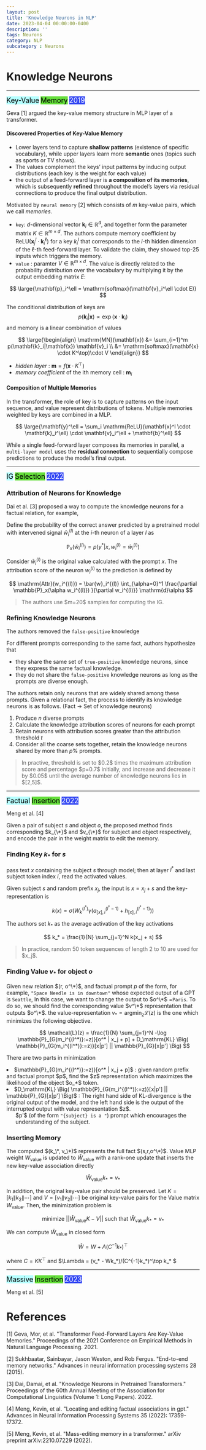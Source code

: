 ```yaml
---
layout: post
title: 'Knowledge Neurons in NLP'
date: 2023-04-04 00:00:00-0400
description: ''
tags: Neurons
category: NLP
subcategory : Neurons
---
```




# Knowledge Neurons 






---

<tag class="box-demo-link" style="background:#b4ffff; color:#000000; font-size:18px">Key-Value</tag>
<tag class="box-demo-link" style="background:#64DE3A; color:#000000; font-size:18px">Memory</tag>
<tag class="box-demo-link" style="background:#3549F3; color:#FFFFFF; font-size:18px">2019</tag>

Geva [1] argued the key-value memory structure in MLP layer of a transformer. 

#### Discovered Properties of Key-Value Memory 

* Lower layers tend to capture **shallow patterns** (existence of specific vocabulary), while upper layers learn more **semantic** ones (topics such as sports or TV shows). 
* The values complement the keys’ input patterns by inducing output distributions (each key is the weight for each value)
* the output of a feed-forward layer is **a composition of its memories**, which is subsequently **refined** throughout the model’s layers via residual connections to produce the final output distribution.


Motivated by `neural memory` [2] which consists of $m$ key-value pairs, which we call *memories*. 
* `key`: $d$-dimensional vector $\mathbf{k}_i \in \mathbb{R}^d$, and together form the parameter matrix $K \in \mathbb{R}^{m\times d}$. The authors compute memory coefficient by $\text{ReLU}(\mathbf{x}_j^l \cdot \mathbf{k}_i^\ell)$ for a key $k_i^l$ that corresponds to the $i$-th hidden dimension of the $\ell$-th feed-forward layer. To validate the claim, they showed top-25 inputs which triggers the memory. 
* `value` : paramter $V\in \mathbb{R}^{m\times d}$. The value is directly related to the probability distribution over the vocabulary by multiplying it by  the output embedding matrix $E$:

$$
\large{\mathbf{p}_i^\ell = \mathrm{softmax}(\mathbf{v}_i^\ell \cdot E)}
$$

The conditional distribution of keys are 
$$
p(\mathbf{k}_i|\mathbf{x}) \propto \exp(\mathbf{x}\cdot \mathbf{k}_i)
$$
and memory is a linear combination of values 

$$
\large{\begin{align}
\mathrm{MN}(\mathbf{x}) &= \sum_{i=1}^m p(\mathbf{k}_i|\mathbf{x}) \mathbf{v}_i  \\
&= \mathrm{softmax}(\mathbf{x} \cdot K^\top)\cdot V
\end{align}}
$$

* *hidden layer* : $\mathbf{m} = f(\mathbf{x} \cdot K^\top)$
* *memory coefficient* of the ith memory cell : $\mathbf{m}_i$

#### Composition of Multiple Memories

In the transformer, the role of key is to capture patterns on the input sequence, and value represent distributions of tokens. 
Multiple memories weighted by keys are combined in a MLP.

$$
\large{\mathbf{y}^\ell = \sum_i \mathrm{ReLU}(\mathbf{x}^l \cdot \mathbf{k}_i^\ell) \cdot \mathbf{v}_i^\ell + \mathbf{b}^\ell}
$$

While a single feed-forward layer composes its memories in parallel, a `multi-layer model` uses the **residual connection** to sequentially compose predictions to produce the model’s final output. 


---
<tag class="box-demo-link" style="background:#b4ffff; color:#000000; font-size:18px">IG</tag>
<tag class="box-demo-link" style="background:#64DE3A; color:#000000; font-size:18px">Selection</tag>
<tag class="box-demo-link" style="background:#3549F3; color:#FFFFFF; font-size:18px">2022</tag>


### Attribution of Neurons for Knowledge 

Dai et al. [3] proposed a way to compute the knowledge neurons for a factual relation, for example, 

<center>
<code><Kuwait, continent, Asia></code>
</center>

Define the probability of the correct answer predicted by a pretrained model 
with intervened signal $\hat{w}_i^{(l)}$ at the $i$-th neuron of a layer $l$ as 

$$
\mathbb{P}_x (\hat{w}_i^{(l)}) = p(y^*|x, w_i^{(l)} = \hat{w}_i^{(l)}) 
$$


Consider $\bar{w}_i^{(l)}$ is the original value calculated with the prompt $x$.
The attribution score of the neuron $w_i^{(l)}$ to the prediction is defined by 

$$
\mathrm{Attr}(w_i^{(l)}) = \bar{w}_i^{(l)} \int_{\alpha=0}^1 \frac{\partial \mathbb{P}_x(\alpha  w_i^{(l)}) }{\partial w_i^{(l)}} \mathrm{d}\alpha
$$

<Blockquote>
The authors use $m=20$ samples for computing the IG. 
</Blockquote>



### Refining Knowledge Neurons 

The authors removed the `false-positive` knowledge

For different prompts corresponding to the same fact, authors hypothesize that 
* they share the same set of `true-positive` knowledge neurons, since they express the same factual knowledge. 
* they do not share the `false-positive` knowledge neurons as long as the prompts are diverse enough.

The authors retain only neurons that are widely shared among these prompts. Given a relational fact, the process to identify its knowledge neurons is as follows. (Fact $\rightarrow$ Set of knowledge neurons)

1. Produce $n$ diverse prompts 
2. Calculate the knowledge attribution scores of neurons for each prompt 
3. Retain neurons with attribution scores greater than the attribution threshold $t$
4. Consider all the coarse sets together, retain the knowledge neurons shared by more than $p\%$ prompts. 

<Blockquote>
In practive, threshold is set to $0.2$ times the maximum attribution score and percentage $p=0.7$ initially, and increase and decrease it by $0.05$ until the average number of knowledge neurons lies in $[2,5]$.
</Blockquote>


---
<tag class="box-demo-link" style="background:#b4ffff; color:#000000; font-size:18px">Factual</tag>
<tag class="box-demo-link" style="background:#64DE3A; color:#000000; font-size:18px">Insertion</tag>
<tag class="box-demo-link" style="background:#3549F3; color:#FFFFFF; font-size:18px">2022</tag>


Meng et al. [4]


Given a pair of subject $s$ and object $o$, the proposed method finds corresponding $k_{\*}$ and $v_{\*}$ for subject and object respectively, and encode the pair in the weight matrix to edit the memory.  

### Finding Key $k_*$ for $s$
pass text $x$ containing the subject $s$ through model; then at layer $l^*$ and last subject token index $i$, read the activated values. 

Given subject $s$ and random prefix $x_j$, the input is $x=x_j + s$ and the key-representation is  

$$
k(x) = \sigma \Big( W_{k}^{(l^*)} \gamma (a_{[x],i}^{(l^*-1)} + h_{[x],i}^{(l^*-1)} ) \Big)
$$

The authors set $k_*$ as the average activation of the key activations

$$
k_* = \frac{1}{N} \sum_{j=1}^N k(x_j + s)
$$

<Blockquote>
In practice, random 50 token sequences of length 2 to 10 are used for $x_j$. 
</Blockquote>


### Finding Value $v_*$ for object $o$

Given new relation $(r, o^\*)$, and factual prompt $p$ of the form, for example, `"Space Needle is in downtown"` whose expected output of a GPT is `Seattle`, In this case, we want to change the output to $o^\*$ =`Paris`. To do so, we should find the corresponding value $v^\*$ representation that outputs $o^\*$. the value-representation $v_* = \mathrm{argmin}_z \mathcal{L}(z)$ is the one which minimizes the following objective.

$$
\mathcal{L}(z) = \frac{1}{N} \sum_{j=1}^N -\log \mathbb{P}_{G(m_i^{(l^*)}:=z)}[o^* | x_j + p] + D_\mathrm{KL} \Big( \mathbb{P}_{G(m_i^{(l^*)}:=z)}[x|p'] || \mathbb{P}_{G}[x|p']   \Big)
$$

There are two parts in minimization

<p>

<li>  $\mathbb{P}_{G(m_i^{(l^*)}:=z)}[o^* | x_j + p]$ : given random prefix and factual prompt $p$, find the $z$ representation which maximizes the likelihood of the object $o_*$ token.
</li> 
<li>  $D_\mathrm{KL} \Big( \mathbb{P}_{G(m_i^{(l^*)}:=z)}[x|p'] || \mathbb{P}_{G}[x|p']   \Big)$ : The right hand side of KL-divergence is the original output of the model, and the left hand side is the output of the interrupted output with value representation $z$. 
    <ul>
    $p'$ (of the form <code>"{subject} is a "</code>) prompt which encourages the understanding of the subject. 
    </ul>
</li>
</p>


### Inserting Memory  


The computed $(k_\*, v_\*)$ represents the full fact $(s,r,o^\*)$. Value MLP weight $W_\mathrm{value}$ is updated to $\hat{W}_\mathrm{value}$ with a rank-one update that inserts the new key-value association directly

$$
\hat{W}_\mathrm{value} k_* = v_* 
$$

In addition, the original key-value pair should be preserved. Let $K=[k_1 \| k_2 \|\cdots ]$ and $V=[v_1 \| v_2 \|\cdots ]$ be original key-value pairs for the Value matrix $W_\mathrm{value}$. Then, the minimization problem is  

$$
\mathrm{minimize}~ ||\hat{W}_\mathrm{value}K - V|| ~ \mathrm{such~ that}~ \hat{W}_\mathrm{value} k_* = v_*
$$

We can compute $\hat{W}_\mathrm{value}$ in closed form 

$$
\hat{W} = W + \Lambda (C^{-1}k_*)^\top
$$

where $C = KK^\top$ and $\Lambda = (v_\* - Wk_\*)/(C^{-1}k_*)^\top k_\* $




---
<tag class="box-demo-link" style="background:#b4ffff; color:#000000; font-size:18px">Massive</tag>
<tag class="box-demo-link" style="background:#64DE3A; color:#000000; font-size:18px">Insertion</tag>
<tag class="box-demo-link" style="background:#3549F3; color:#FFFFFF; font-size:18px">2023</tag>

Meng et al. [5]



# References 

[1] Geva, Mor, et al. "Transformer Feed-Forward Layers Are Key-Value Memories." Proceedings of the 2021 Conference on Empirical Methods in Natural Language Processing. 2021.


[2] Sukhbaatar, Sainbayar, Jason Weston, and Rob Fergus. "End-to-end memory networks." Advances in neural information processing systems 28 (2015).


[3] Dai, Damai, et al. "Knowledge Neurons in Pretrained Transformers." Proceedings of the 60th Annual Meeting of the Association for Computational Linguistics (Volume 1: Long Papers). 2022.


[4] Meng, Kevin, et al. "Locating and editing factual associations in gpt." Advances in Neural Information Processing Systems 35 (2022): 17359-17372.

[5] Meng, Kevin, et al. "Mass-editing memory in a transformer." arXiv preprint arXiv:2210.07229 (2022).